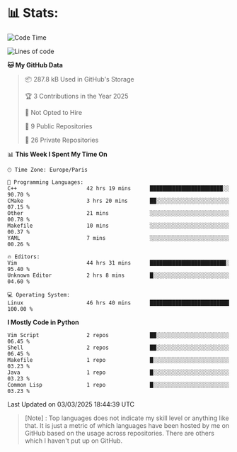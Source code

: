 

<h1>📊 Stats:</h1>

<!--START_SECTION:waka-->
![Code Time](http://img.shields.io/badge/Code%20Time-801%20hrs%2038%20mins-blue)

![Lines of code](https://img.shields.io/badge/From%20Hello%20World%20I%27ve%20Written-6.5%20million%20lines%20of%20code-blue)

**🐱 My GitHub Data** 

> 📦 287.8 kB Used in GitHub's Storage 
 > 
> 🏆 3 Contributions in the Year 2025
 > 
> 🚫 Not Opted to Hire
 > 
> 📜 9 Public Repositories 
 > 
> 🔑 26 Private Repositories 
 > 
📊 **This Week I Spent My Time On** 

```text
🕑︎ Time Zone: Europe/Paris

💬 Programming Languages: 
C++                      42 hrs 19 mins      ███████████████████████░░   90.70 % 
CMake                    3 hrs 20 mins       ██░░░░░░░░░░░░░░░░░░░░░░░   07.15 % 
Other                    21 mins             ░░░░░░░░░░░░░░░░░░░░░░░░░   00.78 % 
Makefile                 10 mins             ░░░░░░░░░░░░░░░░░░░░░░░░░   00.37 % 
YAML                     7 mins              ░░░░░░░░░░░░░░░░░░░░░░░░░   00.26 % 

🔥 Editors: 
Vim                      44 hrs 31 mins      ████████████████████████░   95.40 % 
Unknown Editor           2 hrs 8 mins        █░░░░░░░░░░░░░░░░░░░░░░░░   04.60 % 

💻 Operating System: 
Linux                    46 hrs 40 mins      █████████████████████████   100.00 % 
```

**I Mostly Code in Python** 

```text
Vim Script               2 repos             ██░░░░░░░░░░░░░░░░░░░░░░░   06.45 % 
Shell                    2 repos             ██░░░░░░░░░░░░░░░░░░░░░░░   06.45 % 
Makefile                 1 repo              █░░░░░░░░░░░░░░░░░░░░░░░░   03.23 % 
Java                     1 repo              █░░░░░░░░░░░░░░░░░░░░░░░░   03.23 % 
Common Lisp              1 repo              █░░░░░░░░░░░░░░░░░░░░░░░░   03.23 % 
```




 Last Updated on 03/03/2025 18:44:39 UTC
<!--END_SECTION:waka-->

 > [Note] : Top languages does not indicate my skill level or anything like that. It is just a metric of which languages have been hosted by me on GitHub based on the usage across repositories. There are others which I haven't put up on GitHub.</span>
